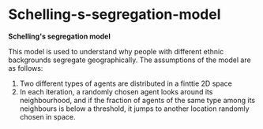 # Schelling-s-segregation-model

**Schelling's segregation model**  

This model is used to understand why people with different ethnic backgrounds segregate geographically. The assumptions of the model are as follows:  
1. Two different types of agents are distributed in a finttie 2D space
2. In each iteration, a randomly chosen agent looks around its neighbourhood, and if the fraction of agents of the same type among its neighbours is below a threshold, it jumps to another location randomly chosen in space.

